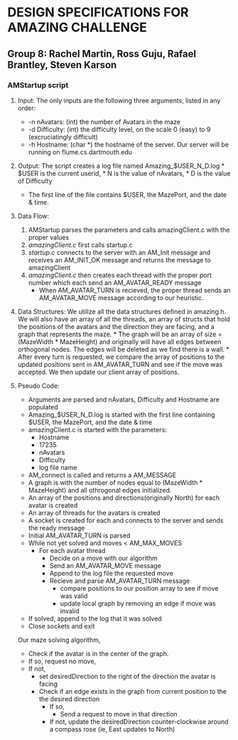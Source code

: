 # DESIGN SPECIFICATIONS FOR AMAZING CHALLENGE
## Group 8: Rachel Martin, Ross Guju, Rafael Brantley, Steven Karson

### AMStartup script
1. Input: The only inputs are the following three arguments, listed in any order:
	* -n nAvatars: (int) the number of Avatars in the maze
	* -d Difficulty: (int) the difficulty level, on the scale 0 (easy) to 9 (excruciatingly difficult)
	* -h Hostname: (char \*) the hostname of the server. Our server will be running on flume.cs.dartmouth.edu

2. Output: The script creates a log file named Amazing_$USER_N_D.log
		* $USER is the current userid, 
		* N is the value of nAvatars,
		* D is the value of Difficulty
	* The first line of the file contains $USER, the MazePort, and the date & time. 

3. Data Flow: 
	1. AMStartup parses the parameters and calls amazingClient.c with the proper values
	2. _amazingClient.c_ first calls startup.c 
	3. _startup.c_ connects to the server with an AM_Init message and receives an AM_INIT_OK message and returns the message to amazingClient
	4. _amazingClient.c_ then creates each thread with the proper port number which each send an AM_AVATAR_READY message
		* When AM_AVATAR_TURN is recieved, the proper thread sends an AM_AVATAR_MOVE message according to our heuristic.

4. Data Structures: 
	We utilize all the data structures defined in amazing.h.
	We will also have an array of all the threads, an array of structs that hold the positions of the avatars and the direction they are facing, and a graph that represents the maze.
		* The graph will be an array of size = (MazeWidth * MazeHeight) and originally will have all edges between orthogonal nodes. The edges will be deleted as we find there is a wall. 
		* After every turn is requested, we compare the array of positions to the updated positions sent in AM_AVATAR_TURN and see if the move was accepted. We then update our client array of positions.

5. Pseudo Code:
	* Arguments are parsed and nAvatars, Difficulty and Hostname are populated
	* Amazing_$USER_N_D.log is started with the first line containing $USER, the MazePort, and the date & time		
	* amazingClient.c is started with the parameters:
		* Hostname 
		* 17235 
		* nAvatars 
		* Difficulty 
		* log file name
	* AM_connect is called and returns a AM_MESSAGE
	* A graph is with the number of nodes equal to (MazeWidth * MazeHeight) and all othrogonal edges initialized.
	* An array of the positions and directions(originally North) for each avatar is created
	* An array of threads for the avatars is created
	* A socket is created for each and connects to the server and sends the ready message
	* Initial AM_AVATAR_TURN is parsed 
	* While not yet solved and moves < AM_MAX_MOVES
		* For each avatar thread
			* Decide on a move with our algorithm
			* Send an AM_AVATAR_MOVE message
			* Append to the log file the requested move
			* Recieve and parse AM_AVATAR_TURN message
				* compare positions to our position array to see if move was valid
				* update local graph by removing an edge if move was invalid
	* If solved, append to the log that it was solved
	* Close sockets and exit

	Our maze solving algorithm,
	* Check if the avatar is in the center of the graph.
	* If so, request no move,
	* If not, 
		* set desiredDirection to the right of the direction the avatar is facing
		* Check if an edge exists in the graph from current position to the the desired direction
			* If so,
				* Send a request to move in that direction
			* If not, update the desiredDirection counter-clockwise around a compass rose (ie, East updates to North)

